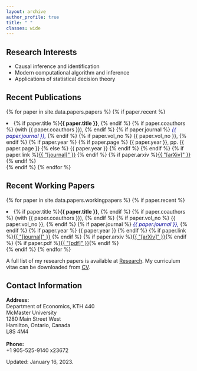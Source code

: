 ```yaml
---
layout: archive
author_profile: true
title: " "
classes: wide
---
```



## Research Interests
- Causal inference and identification
- Modern computational algorithm and inference
- Applications of statistical decision theory

## Recent Publications
{% for paper in site.data.papers.papers %}
  {% if paper.recent %}
  <li>
	  {% if paper.title %}<b>{{ paper.title }}</b>, {% endif %}
	  {% if paper.coauthors %} (with {{ paper.coauthors }}), {% endif %}
	  {% if paper.journal %} <span style="font-style: italic; color:#000099">{{ paper.journal }},</span> {% endif %}
	  {% if paper.vol_no %} {{ paper.vol_no }}, {% endif %}
	  {% if paper.year %} 
	  	{% if paper.page %} 
	  		{{ paper.year }}, pp. {{ paper.page }}
	  	{% else %}
	  		{{ paper.year }} 
	  	{% endif %} 
	  {% endif %}
	  {% if paper.link %}<a href="{{ paper.link }}"  target="_blank">{{ "[journal]" }}</a> {% endif %}
	  {% if paper.arxiv %}<a href="{{ paper.arxiv }}" target="_blank">{{ "[arXiv]" }}</a>{% endif %}
  </li>
  {% endif %}
{% endfor %} 



## Recent Working Papers
{% for paper in site.data.papers.workingpapers %}
  {% if paper.recent %}
  <li>
	  {% if paper.title %}<b>{{ paper.title }}</b>, {% endif %}
      {% if paper.coauthors %} (with {{ paper.coauthors }}), {% endif %}
      {% if paper.vol_no %} {{ paper.vol_no }}, {% endif %}
      {% if paper.journal %} <span style="font-style: italic; color:#000099">{{ paper.journal }},</span> {% endif %}
      {% if paper.year %} {{ paper.year }} {% endif %}
      {% if paper.link %}<a href="{{ paper.link }}"  target="_blank">{{ "[journal]" }}</a> {% endif %}
	    {% if paper.arxiv %}<a href="{{ paper.arxiv }}" target="_blank">{{ "[arXiv]" }}</a>{% endif %}
	    {% if paper.pdf %}<a href="{{ paper.pdf }}" target="_blank">{{ "[pdf]" }}</a>{% endif %}
  </li>
  {% endif %}
{% endfor %}


A full list of my research papers is available at [Research](/research/). My curriculum vitae can be downloaded from [CV](/assets/pdf/youngkiCV.pdf).

## Contact Information
**Address:**\
Department of Economics, KTH 440 \
McMaster University\
1280 Main Street West\
Hamilton, Ontario, Canada\
L8S 4M4\
 \
**Phone:**\
+1 905-525-9140 x23672

Updated: January 16, 2023.



